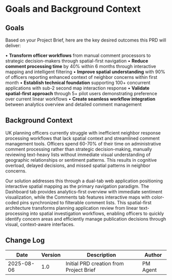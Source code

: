 # Goals and Background Context

## Goals
Based on your Project Brief, here are the key desired outcomes this PRD will deliver:

• **Transform officer workflows** from manual comment processors to strategic decision-makers through spatial-first navigation
• **Reduce comment processing time** by 40% within 6 months through interactive mapping and intelligent filtering
• **Improve spatial understanding** with 90% of officers reporting enhanced context of neighbor concerns within first month
• **Establish technical foundation** supporting 100+ concurrent applications with sub-2 second map interaction response
• **Validate spatial-first approach** through 5+ pilot users demonstrating preference over current linear workflows
• **Create seamless workflow integration** between analytics overview and detailed comment management

## Background Context

UK planning officers currently struggle with inefficient neighbor response processing workflows that lack spatial context and streamlined comment management tools. Officers spend 60-70% of their time on administrative comment processing rather than strategic decision-making, manually reviewing text-heavy lists without immediate visual understanding of geographic relationships or sentiment patterns. This results in cognitive overload, delayed decisions, and missed spatial patterns in neighbor concerns.

Our solution addresses this through a dual-tab web application positioning interactive spatial mapping as the primary navigation paradigm. The Dashboard tab provides analytics-first overview with immediate sentiment visualization, while the Comments tab features interactive maps with color-coded pins synchronized to filterable comment lists. This spatial-first architecture transforms planning application review from linear text-processing into spatial investigation workflows, enabling officers to quickly identify concern areas and efficiently manage publication decisions through visual, context-aware interfaces.

## Change Log
| Date | Version | Description | Author |
|------|---------|-------------|--------|
| 2025-08-06 | 1.0 | Initial PRD creation from Project Brief | PM Agent |
